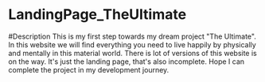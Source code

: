 # LandingPage_TheUltimate
#Description
This is my first step towards my dream project "The Ultimate". In this website we will find everything you need to live happily by physically and mentally in this material world.
There is lot of versions of this website is on the way. It's just the landing page, that's also incomplete. Hope I can complete the project in my development journey.

